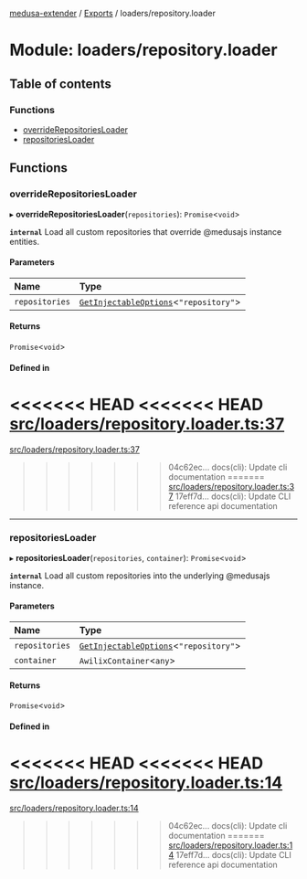 [medusa-extender](../README.md) / [Exports](../modules.md) / loaders/repository.loader

# Module: loaders/repository.loader

## Table of contents

### Functions

- [overrideRepositoriesLoader](loaders_repository_loader.md#overriderepositoriesloader)
- [repositoriesLoader](loaders_repository_loader.md#repositoriesloader)

## Functions

### overrideRepositoriesLoader

▸ **overrideRepositoriesLoader**(`repositories`): `Promise`<`void`\>

**`internal`**
Load all custom repositories that override @medusajs instance entities.

#### Parameters

| Name | Type |
| :------ | :------ |
| `repositories` | [`GetInjectableOptions`](core_types.md#getinjectableoptions)<``"repository"``\> |

#### Returns

`Promise`<`void`\>

#### Defined in

<<<<<<< HEAD
<<<<<<< HEAD
[src/loaders/repository.loader.ts:37](https://github.com/adrien2p/medusa-extender/blob/8d611e7/src/loaders/repository.loader.ts#L37)
=======
[src/loaders/repository.loader.ts:37](https://github.com/adrien2p/medusa-extender/blob/b9aa690/src/loaders/repository.loader.ts#L37)
>>>>>>> 04c62ec... docs(cli): Update cli documentation
=======
[src/loaders/repository.loader.ts:37](https://github.com/adrien2p/medusa-extender/blob/d7ce7dc/src/loaders/repository.loader.ts#L37)
>>>>>>> 17eff7d... docs(cli): Update CLI reference api documentation

___

### repositoriesLoader

▸ **repositoriesLoader**(`repositories`, `container`): `Promise`<`void`\>

**`internal`**
Load all custom repositories into the underlying @medusajs instance.

#### Parameters

| Name | Type |
| :------ | :------ |
| `repositories` | [`GetInjectableOptions`](core_types.md#getinjectableoptions)<``"repository"``\> |
| `container` | `AwilixContainer`<`any`\> |

#### Returns

`Promise`<`void`\>

#### Defined in

<<<<<<< HEAD
<<<<<<< HEAD
[src/loaders/repository.loader.ts:14](https://github.com/adrien2p/medusa-extender/blob/8d611e7/src/loaders/repository.loader.ts#L14)
=======
[src/loaders/repository.loader.ts:14](https://github.com/adrien2p/medusa-extender/blob/b9aa690/src/loaders/repository.loader.ts#L14)
>>>>>>> 04c62ec... docs(cli): Update cli documentation
=======
[src/loaders/repository.loader.ts:14](https://github.com/adrien2p/medusa-extender/blob/d7ce7dc/src/loaders/repository.loader.ts#L14)
>>>>>>> 17eff7d... docs(cli): Update CLI reference api documentation
